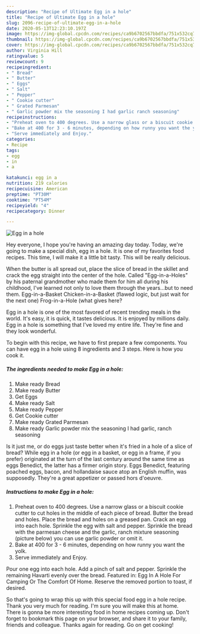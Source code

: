 ```yaml
---
description: "Recipe of Ultimate Egg in a hole"
title: "Recipe of Ultimate Egg in a hole"
slug: 2096-recipe-of-ultimate-egg-in-a-hole
date: 2020-05-13T12:23:10.197Z
image: https://img-global.cpcdn.com/recipes/ca9b6702567bbdfa/751x532cq70/egg-in-a-hole-recipe-main-photo.jpg
thumbnail: https://img-global.cpcdn.com/recipes/ca9b6702567bbdfa/751x532cq70/egg-in-a-hole-recipe-main-photo.jpg
cover: https://img-global.cpcdn.com/recipes/ca9b6702567bbdfa/751x532cq70/egg-in-a-hole-recipe-main-photo.jpg
author: Virginia Hill
ratingvalue: 5
reviewcount: 9
recipeingredient:
- " Bread"
- " Butter"
- " Eggs"
- " Salt"
- " Pepper"
- " Cookie cutter"
- " Grated Parmesan"
- " Garlic powder mix the seasoning I had garlic ranch seasoning"
recipeinstructions:
- "Preheat oven to 400 degrees. Use a narrow glass or a biscuit cookie cutter to cut holes in the middle of each piece of bread. Butter the bread and holes. Place the bread and holes on a greased pan. Crack an egg into each hole. Sprinkle the egg with salt and pepper. Sprinkle the bread with the parmesan cheese and the garlic, ranch mixture seasoning (picture below) you can use garlic powder or omit it."
- "Bake at 400 for 3 - 6 minutes, depending on how runny you want the yolk."
- "Serve immediately and Enjoy."
categories:
- Recipe
tags:
- egg
- in
- a

katakunci: egg in a 
nutrition: 219 calories
recipecuisine: American
preptime: "PT30M"
cooktime: "PT54M"
recipeyield: "4"
recipecategory: Dinner

---
```



![Egg in a hole](https://img-global.cpcdn.com/recipes/ca9b6702567bbdfa/751x532cq70/egg-in-a-hole-recipe-main-photo.jpg)

Hey everyone, I hope you're having an amazing day today. Today, we're going to make a special dish, egg in a hole. It is one of my favorites food recipes. This time, I will make it a little bit tasty. This will be really delicious.

When the butter is all spread out, place the slice of bread in the skillet and crack the egg straight into the center of the hole. Called &#34;Egg-in-a-Holes&#34; by his paternal grandmother who made them for him all during his childhood, I&#39;ve learned not only to love them through the years…but to need them. Egg-in-a-Basket Chicken-in-a-Basket (flawed logic, but just wait for the next one) Frog-in-a-Hole (what gives here?

Egg in a hole is one of the most favored of recent trending meals in the world. It's easy, it is quick, it tastes delicious. It is enjoyed by millions daily. Egg in a hole is something that I've loved my entire life. They're fine and they look wonderful.


To begin with this recipe, we have to first prepare a few components. You can have egg in a hole using 8 ingredients and 3 steps. Here is how you cook it.

<!--inarticleads1-->

##### The ingredients needed to make Egg in a hole:

1. Make ready  Bread
1. Make ready  Butter
1. Get  Eggs
1. Make ready  Salt
1. Make ready  Pepper
1. Get  Cookie cutter
1. Make ready  Grated Parmesan
1. Make ready  Garlic powder mix the seasoning I had garlic, ranch seasoning


Is it just me, or do eggs just taste better when it&#39;s fried in a hole of a slice of bread? While egg in a hole (or egg in a basket, or egg in a frame, if you prefer) originated at the turn of the last century around the same time as eggs Benedict, the latter has a firmer origin story. Eggs Benedict, featuring poached eggs, bacon, and hollandaise sauce atop an English muffin, was supposedly. They&#39;re a great appetizer or passed hors d&#39;oeuvre. 

<!--inarticleads2-->

##### Instructions to make Egg in a hole:

1. Preheat oven to 400 degrees. Use a narrow glass or a biscuit cookie cutter to cut holes in the middle of each piece of bread. Butter the bread and holes. Place the bread and holes on a greased pan. Crack an egg into each hole. Sprinkle the egg with salt and pepper. Sprinkle the bread with the parmesan cheese and the garlic, ranch mixture seasoning (picture below) you can use garlic powder or omit it.
1. Bake at 400 for 3 - 6 minutes, depending on how runny you want the yolk.
1. Serve immediately and Enjoy.


Pour one egg into each hole. Add a pinch of salt and pepper. Sprinkle the remaining Havarti evenly over the bread. Featured in: Egg In A Hole For Camping Or The Comfort Of Home. Reserve the removed portion to toast, if desired. 

So that's going to wrap this up with this special food egg in a hole recipe. Thank you very much for reading. I'm sure you will make this at home. There is gonna be more interesting food in home recipes coming up. Don't forget to bookmark this page on your browser, and share it to your family, friends and colleague. Thanks again for reading. Go on get cooking!
